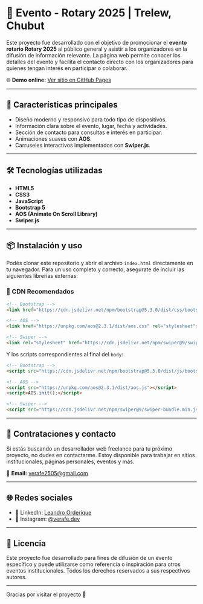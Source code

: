 # 🎉 Evento - Rotary 2025 | Trelew, Chubut

Este proyecto fue desarrollado con el objetivo de promocionar el **evento rotario Rotary 2025** al público general y asistir a los organizadores en la difusión de información relevante. La página web permite conocer los detalles del evento y facilita el contacto directo con los organizadores para quienes tengan interés en participar o colaborar.

🌐 **Demo online:** [Ver sitio en GitHub Pages](https://lean-05.github.io/Evento/)

---

## 📌 Características principales

- Diseño moderno y responsivo para todo tipo de dispositivos.
- Información clara sobre el evento, lugar, fecha y actividades.
- Sección de contacto para consultas e interés en participar.
- Animaciones suaves con **AOS**.
- Carruseles interactivos implementados con **Swiper.js**.

---

## 🛠 Tecnologías utilizadas

- **HTML5**
- **CSS3**
- **JavaScript**
- **Bootstrap 5**
- **AOS (Animate On Scroll Library)**
- **Swiper.js**

---

## 📦 Instalación y uso

Podés clonar este repositorio y abrir el archivo `index.html` directamente en tu navegador. Para un uso completo y correcto, asegurate de incluir las siguientes librerías externas:

### 🔗 CDN Recomendados

```html
<!-- Bootstrap -->
<link href="https://cdn.jsdelivr.net/npm/bootstrap@5.3.0/dist/css/bootstrap.min.css" rel="stylesheet">

<!-- AOS -->
<link href="https://unpkg.com/aos@2.3.1/dist/aos.css" rel="stylesheet">

<!-- Swiper -->
<link rel="stylesheet" href="https://cdn.jsdelivr.net/npm/swiper@9/swiper-bundle.min.css" />
```

Y los scripts correspondientes al final del `body`:

```html
<!-- Bootstrap -->
<script src="https://cdn.jsdelivr.net/npm/bootstrap@5.3.0/dist/js/bootstrap.bundle.min.js"></script>

<!-- AOS -->
<script src="https://unpkg.com/aos@2.3.1/dist/aos.js"></script>
<script>AOS.init();</script>

<!-- Swiper -->
<script src="https://cdn.jsdelivr.net/npm/swiper@9/swiper-bundle.min.js"></script>
```

---

## 🤝 Contrataciones y contacto

Si estás buscando un desarrollador web freelance para tu próximo proyecto, no dudes en contactarme. Estoy disponible para trabajar en sitios institucionales, páginas personales, eventos y más.

📩 **Email:** [verafe2505@gmail.com](mailto:verafe2505@gmail.com)

---

## 🌐 Redes sociales

- 💼 LinkedIn: [Leandro Orderique](https://www.linkedin.com/in/leandro-orderique-402116252/)
- 📸 Instagram: [@verafe.dev](https://www.instagram.com/verafe.dev/)

---

## 📄 Licencia

Este proyecto fue desarrollado para fines de difusión de un evento específico y puede utilizarse como referencia o inspiración para otros eventos institucionales. Todos los derechos reservados a sus respectivos autores.

---

Gracias por visitar el proyecto 🙌
